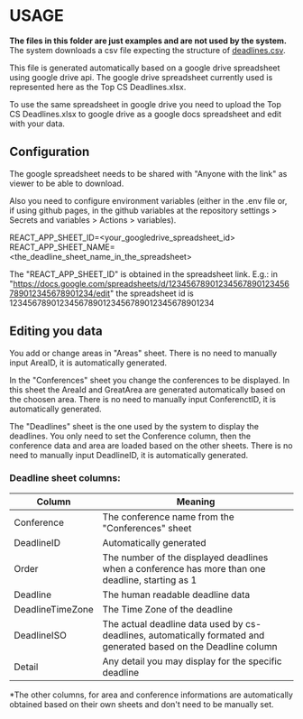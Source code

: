 # USAGE

**The files in this folder are just examples and are not used by the system.**
The system downloads a csv file expecting the structure of [deadlines.csv](./deadlines.csv).

This file is generated automatically based on a google drive spreadsheet using google drive api. The google drive spreadsheet currently used is represented here as the Top CS Deadlines.xlsx.

To use the same spreadsheet in google drive you need to upload the Top CS Deadlines.xlsx to google drive as a google docs spreadsheet and edit with your data.

## Configuration

The google spreadsheet needs to be shared with "Anyone with the link" as viewer to be able to download.

Also you need to configure environment variables (either in the .env file or, if using github pages, in the github variables at the repository settings > Secrets and variables > Actions > variables).

REACT_APP_SHEET_ID=<your_googledrive_spreadsheet_id>
REACT_APP_SHEET_NAME=<the_deadline_sheet_name_in_the_spreadsheet>

The "REACT_APP_SHEET_ID" is obtained in the spreadsheet link. E.g.: in "https://docs.google.com/spreadsheets/d/12345678901234567890123456789012345678901234/edit" the spreadsheet id is 12345678901234567890123456789012345678901234

## Editing you data

You add or change areas in "Areas" sheet. There is no need to manually input AreaID, it is automatically generated.

In the "Conferences" sheet you change the conferences to be displayed. In this sheet the AreaId and GreatArea are generated automatically based on the choosen area. There is no need to manually input ConferenctID, it is automatically generated.

The "Deadlines" sheet is the one used by the system to display the deadlines. You only need to set the Conference column, then the conference data and area are loaded based on the other sheets. There is no need to manually input DeadlineID, it is automatically generated.

### Deadline sheet columns:

| Column           | Meaning                                                                                                          |
| ---------------- | ---------------------------------------------------------------------------------------------------------------- |
| Conference       | The conference name from the "Conferences" sheet                                                                 |
| DeadlineID       | Automatically generated                                                                                          |
| Order            | The number of the displayed deadlines when a conference has more than one deadline, starting as 1                |
| Deadline         | The human readable deadline data                                                                                 |
| DeadlineTimeZone | The Time Zone of the deadline                                                                                    |
| DeadlineISO      | The actual deadline data used by cs-deadlines, automatically formated and generated based on the Deadline column |
| Detail           | Any detail you may display for the specific deadline                                                             |

\*The other columns, for area and conference informations are automatically obtained based on their own sheets and don't need to be manually set.
